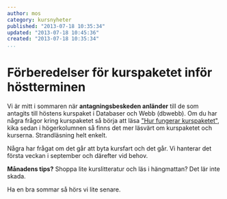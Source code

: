 ```yaml
---
author: mos
category: kursnyheter
published: "2013-07-18 10:35:34"
updated: "2013-07-18 10:45:36"
created: "2013-07-18 10:35:34"
...
```

Förberedelser för kurspaketet inför höstterminen
==================================

Vi är mitt i sommaren när **antagningsbeskeden anländer** till de som antagits till höstens kurspaket i Databaser och Webb (dbwebb). Om du har några frågor kring kurspaketet så börja att läsa ["Hur fungerar kurspaketet"](kurser/hur-fungerar-kurspaketet), kika sedan i högerkolumnen så finns det mer läsvärt om kurspaketet och kurserna. Strandläsning helt enkelt.

<!--more-->

Några har frågat om det går att byta kursfart och det går. Vi hanterar det första veckan i september och därefter vid behov.

**Månadens tips?** Shoppa lite kurslitteratur och läs i hängmattan? Det lär inte skada.

Ha en bra sommar så hörs vi lite senare.